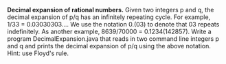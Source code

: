 **Decimal expansion of rational numbers.** Given two integers p and q, the decimal expansion of p/q has an infinitely repeating cycle. For example, 1/33 = 0.03030303.... We use the notation 0.(03) to denote that 03 repeats indefinitely. As another example, 8639/70000 = 0.1234(142857). Write a program DecimalExpansion.java that reads in two command line integers p and q and prints the decimal expansion of p/q using the above notation. Hint: use Floyd's rule.
